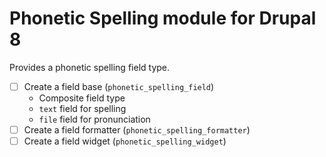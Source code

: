 # Phonetic Spelling module for Drupal 8

Provides a phonetic spelling field type.

- [ ] Create a field base (`phonetic_spelling_field`)
  - Composite field type
  - `text` field for spelling
  - `file` field for pronunciation
- [ ] Create a field formatter (`phonetic_spelling_formatter`)
- [ ] Create a field widget (`phonetic_spelling_widget`)
